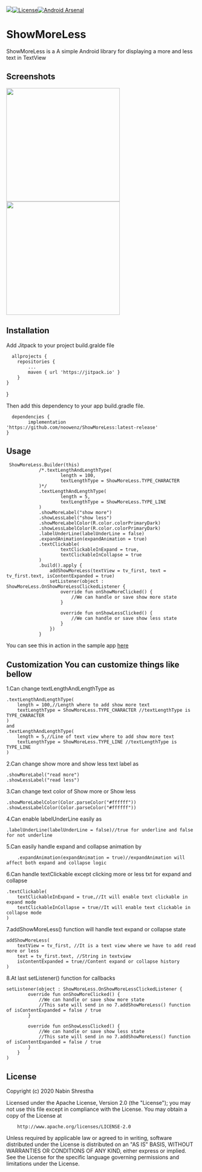 [![](https://jitpack.io/v/noowenz/ShowMoreLess.svg)](https://jitpack.io/#noowenz/ShowMoreLess)[![License](https://img.shields.io/badge/License-Apache%202.0-blue.svg)](https://opensource.org/licenses/Apache-2.0)[![Android Arsenal]( https://img.shields.io/badge/Android%20Arsenal-ShowMoreLess-green.svg?style=flat )]( https://android-arsenal.com/details/1/8087 )

# ShowMoreLess

ShowMoreLess is a A simple Android library for displaying a more and less text in TextView 

## Screenshots

<img src="https://github.com/noowenz/ShowMoreLess/blob/master/art/showmore.png" width="300px" />
<img src="https://github.com/noowenz/ShowMoreLess/blob/master/art/showless.png" width="300px" />

## Installation

Add Jitpack to your project build.gralde file
      
      allprojects {
		repositories {
			...
			maven { url 'https://jitpack.io' }
		}
	}
}

Then add this dependency to your app build.gradle file.

      dependencies {
	        implementation 'https://github.com/noowenz/ShowMoreLess:latest-release'
	}

## Usage

     ShowMoreLess.Builder(this)
                /*.textLengthAndLengthType(
                        length = 100,
                        textLengthType = ShowMoreLess.TYPE_CHARACTER
                )*/
                .textLengthAndLengthType(
                        length = 5,
                        textLengthType = ShowMoreLess.TYPE_LINE
                )
                .showMoreLabel("show more")
                .showLessLabel("show less")
                .showMoreLabelColor(R.color.colorPrimaryDark)
                .showLessLabelColor(R.color.colorPrimaryDark)
                .labelUnderLine(labelUnderLine = false)
                .expandAnimation(expandAnimation = true)
                .textClickable(
                        textClickableInExpand = true,
                        textClickableInCollapse = true
                )
                .build().apply {
                    addShowMoreLess(textView = tv_first, text = tv_first.text, isContentExpanded = true)
                    setListener(object : ShowMoreLess.OnShowMoreLessClickedListener {
                        override fun onShowMoreClicked() {
                            //We can handle or save show more state
                        }

                        override fun onShowLessClicked() {
                            //We can handle or save show less state
                        }
                    })
                }
		    
You can see this in action in the sample app [here](https://github.com/noowenz/CustomDateTimePicker/blob/master/sample/src/main/java/com/noowenz/customdatetimepicker/MainActivity.kt)

## Customization You can customize things like bellow

1.Can change textLengthAndLengthType as

    .textLengthAndLengthType(
        length = 100,//Length where to add show more text
        textLengthType = ShowMoreLess.TYPE_CHARACTER //textLengthType is TYPE_CHARACTER
    )
    and
    .textLengthAndLengthType(
        length = 5,//Line of text view where to add show more text
        textLengthType = ShowMoreLess.TYPE_LINE //textLengthType is TYPE_LINE
    )

2.Can change show more and show less text label as

    .showMoreLabel("read more")
    .showLessLabel("read less")

3.Can change text color of Show more or Show less

    .showMoreLabelColor(Color.parseColor("#ffffff"))
    .showLessLabelColor(Color.parseColor("#ffffff"))

4.Can enable labelUnderLine easily as

    .labelUnderLine(labelUnderLine = false)//true for underline and false for not underline

5.Can easily handle expand and collapse animation by

        .expandAnimation(expandAnimation = true)//expandAnimation will affect both expand and collapse logic

6.Can handle textClickable except clicking more or less txt for expand and collapse

    .textClickable(
        textClickableInExpand = true,//It will enable text clickable in expand mode
        textClickableInCollapse = true//It will enable text clickable in collapse mode
    )

7.addShowMoreLess() function will handle text expand or collapse state

    addShowMoreLess(
        textView = tv_first, //It is a text view where we have to add read more or less
        text = tv_first.text, //String in textview
        isContentExpanded = true//Content expand or collapse history
    )

8.At last setListener() function for callbacks

    setListener(object : ShowMoreLess.OnShowMoreLessClickedListener {
            override fun onShowMoreClicked() {
                //We can handle or save show more state
                //This sate will send in no 7.addShowMoreLess() function of isContentExpanded = false / true
            }

            override fun onShowLessClicked() {
                //We can handle or save show less state
                //This sate will send in no 7.addShowMoreLess() function of isContentExpanded = false / true
            }
        }
    )

## License

Copyright (c) 2020 Nabin Shrestha

   Licensed under the Apache License, Version 2.0 (the "License");
   you may not use this file except in compliance with the License.
   You may obtain a copy of the License at
         
        http://www.apache.org/licenses/LICENSE-2.0

   Unless required by applicable law or agreed to in writing, software
   distributed under the License is distributed on an "AS IS" BASIS,
   WITHOUT WARRANTIES OR CONDITIONS OF ANY KIND, either express or implied.
   See the License for the specific language governing permissions and
   limitations under the License.
